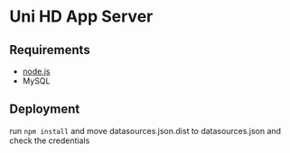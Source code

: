 Uni HD App Server
=================

Requirements
------------

* [node.js][1]
* MySQL

Deployment
----------

run ```npm install``` and move datasources.json.dist to datasources.json and check the credentials

[1]: https://github.com/joyent/node
